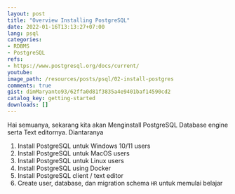 ```yaml
---
layout: post
title: "Overview Installing PostgreSQL"
date: 2022-01-16T13:13:27+07:00
lang: psql
categories:
- RDBMS
- PostgreSQL
refs: 
- https://www.postgresql.org/docs/current/
youtube: 
image_path: /resources/posts/psql/02-install-postgres
comments: true
gist: dimMaryanto93/62ffa0d81f3835a4e9401baf14590cd2
catalog_key: getting-started
downloads: []
---
```


Hai semuanya, sekarang kita akan Menginstall PostgreSQL Database engine serta Text editornya. Diantaranya 

1. Install PostgreSQL untuk Windows 10/11 users
2. Install PostgreSQL untuk MacOS users
3. Install PostgreSQL untuk Linux users
4. Install PostgreSQL using Docker
5. Install PostgreSQL client / text editor
6. Create user, database, dan migration schema `HR` untuk memulai belajar